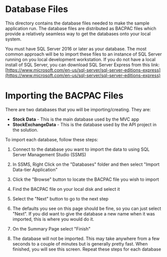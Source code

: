 # Database Files
This directory contains the database files needed to make the sample application run.  The database files are distributed as BACPAC files which provide a relatively seamless way to get the databases onto your local system.

You must have SQL Server 2016 or later as your database.  The most common approach will be to import these files to an instance of SQL Server running on you local development workstation.  If you do not have a local install of SQL Server, you can download SQL Server Express from this link: [https://www.microsoft.com/en-us/sql-server/sql-server-editions-express](https://www.microsoft.com/en-us/sql-server/sql-server-editions-express)

# Importing the BACPAC Files
There are two databases that you will be importing/creating.  They are:

 - **Stock Data** - This is the main database used by the MVC app
 - **StockExchangeData** - This is the database used by the API project in the solution.

To import each database, follow these steps:
1) Connect to the database you want to import the data to using SQL Server Management Studio (SSMS)

2) In SSMS, Right Click on the "Databases" folder and then select "Import Data-tier Application"
3) Click the "Browse" button to locate the BACPAC file you wish to import
4) Find the BACPAC file on your local disk and select it
5) Select the "Next" button to go to the next step
6) The defaults you see on this page should be fine, so you can just select "Next".  If you did want to give the database a new name when it was imported, this is where you would do it.
7) On the Summary Page select "Finish"
8) The database will not be imported.  This may take anywhere from a few seconds to a couple of minutes but is generally pretty fast.  When finished, you will see this screen.
Repeat these steps for each database


